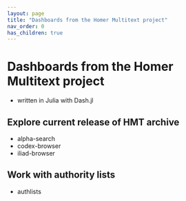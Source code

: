 ```yaml
---
layout: page
title: "Dashboards from the Homer Multitext project"
nav_order: 0
has_children: true
---
```



# Dashboards from the Homer Multitext project

- written in Julia with Dash.jl


## Explore current release of HMT archive

- alpha-search
- codex-browser
- iliad-browser

## Work with authority lists

- authlists